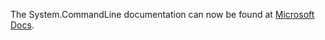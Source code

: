 The System.CommandLine documentation can now be found at [Microsoft Docs](https://docs.microsoft.com/en-us/dotnet/standard/commandline/).
